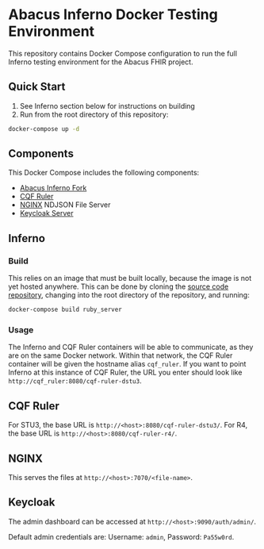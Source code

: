 # Abacus Inferno Docker Testing Environment

This repository contains Docker Compose configuration to run the full Inferno testing environment for the Abacus FHIR project.

## Quick Start

1. See Inferno section below for instructions on building
2. Run from the root directory of this repository:

```sh
docker-compose up -d
```

## Components

This Docker Compose includes the following components:
* [Abacus Inferno Fork](https://git.codev.mitre.org/projects/ABA/repos/cypress-inferno/browse)
* [CQF Ruler](https://hub.docker.com/u/contentgroup)
* [NGINX](https://hub.docker.com/_/nginx) NDJSON File Server
* [Keycloak Server](https://hub.docker.com/r/jboss/keycloak/)


## Inferno

### Build

This relies on an image that must be built locally, because the image is not yet hosted anywhere. This can be done by cloning the [source code repository](https://git.codev.mitre.org/projects/ABA/repos/cypress-inferno/browse), changing into the root directory of the repository, and running:

```sh
docker-compose build ruby_server
```

### Usage

The Inferno and CQF Ruler containers will be able to communicate, as they are on the same Docker network. Within that network, the CQF Ruler container will be given the hostname alias `cqf_ruler`. If you want to point Inferno at this instance of CQF Ruler, the URL you enter should look like `http://cqf_ruler:8080/cqf-ruler-dstu3`. 

## CQF Ruler

For STU3, the base URL is `http://<host>:8080/cqf-ruler-dstu3/`.
For R4, the base URL is `http://<host>:8080/cqf-ruler-r4/`.

## NGINX

This serves the files at `http://<host>:7070/<file-name>`.

## Keycloak

The admin dashboard can be accessed at `http://<host>:9090/auth/admin/`.

Default admin credentials are: Username: `admin`, Password: `Pa55w0rd`.